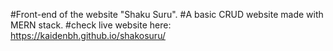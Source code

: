 #Front-end of the website "Shaku Suru". 
#A basic CRUD website made with MERN stack. 
#check live website here: https://kaidenbh.github.io/shakosuru/
